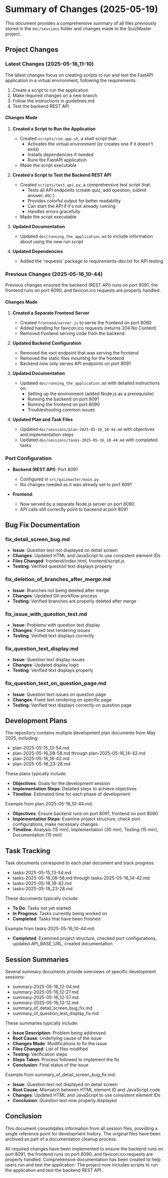 # Summary of Changes (2025-05-19)

This document provides a comprehensive summary of all files previously stored in the `doc/sessions` folder and changes made to the QuizMaster project.

## Project Changes

### Latest Changes (2025-05-16_11-10)

The latest changes focus on creating scripts to run and test the FastAPI application in a virtual environment, following the requirements:
1. Create a script to run the application
2. Make required changes on a new branch
3. Follow the instructions in guidelines.md
4. Test the backend REST API

#### Changes Made

1. **Created a Script to Run the Application**
   - Created `scripts/run_app.sh`, a shell script that:
     - Activates the virtual environment (or creates one if it doesn't exist)
     - Installs dependencies if needed
     - Runs the FastAPI application
   - Made the script executable

2. **Created a Script to Test the Backend REST API**
   - Created `scripts/test_api.py`, a comprehensive test script that:
     - Tests all API endpoints (create quiz, add question, submit answer, etc.)
     - Provides colorful output for better readability
     - Can start the API if it's not already running
     - Handles errors gracefully
   - Made the script executable

3. **Updated Documentation**
   - Updated `doc/running_the_application.md` to include information about using the new run script

4. **Updated Dependencies**
   - Added the 'requests' package to requirements-dev.txt for API testing

### Previous Changes (2025-05-16_10-44)

Previous changes ensured the backend (REST API) runs on port 8091, the frontend runs on port 8090, and favicon.ico requests are properly handled.

#### Changes Made

1. **Created a Separate Frontend Server**
   - Created `frontend/server.js` to serve the frontend on port 8090
   - Added handling for favicon.ico requests (returns 204 No Content)
   - Removed frontend serving code from the backend

2. **Updated Backend Configuration**
   - Removed the root endpoint that was serving the frontend
   - Removed the static files mounting for the frontend
   - Backend now only serves API endpoints on port 8091

3. **Updated Documentation**
   - Updated `doc/running_the_application.md` with detailed instructions on:
     - Setting up the environment (added Node.js as a prerequisite)
     - Running the backend on port 8091
     - Running the frontend on port 8090
     - Troubleshooting common issues

4. **Updated Plan and Task Files**
   - Updated `doc/sessions/plan-2025-05-16_10-44.md` with objectives and implementation steps
   - Updated `doc/sessions/tasks-2025-05-16_10-44.md` with completed tasks

### Port Configuration

- **Backend (REST API)**: Port 8091
  - Configured in `src/quizmaster/main.py`
  - No changes needed as it was already set to port 8091

- **Frontend**: 
  - Now served by a separate Node.js server on port 8090
  - API calls still correctly point to backend at port 8091

## Bug Fix Documentation

### fix_detail_screen_bug.md
- **Issue**: Question text not displayed on detail screen
- **Changes**: Updated HTML and JavaScript to use consistent element IDs
- **Files Changed**: frontend/index.html, frontend/script.js
- **Testing**: Verified question text displays properly

### fix_deletion_of_branches_after_merge.md
- **Issue**: Branches not being deleted after merge
- **Changes**: Updated Git workflow process
- **Testing**: Verified branches are properly deleted after merge

### fix_issue_with_question_text.md
- **Issue**: Problems with question text display
- **Changes**: Fixed text rendering issues
- **Testing**: Verified text displays correctly

### fix_question_text_display.md
- **Issue**: Question text display issues
- **Changes**: Updated display logic
- **Testing**: Verified text displays properly

### fix_question_text_on_question_page.md
- **Issue**: Question text issues on question page
- **Changes**: Fixed text rendering on specific page
- **Testing**: Verified text displays correctly on question page

## Development Plans

The repository contains multiple development plan documents from May 2025, including:

- plan-2025-05-15_13-54.md
- plan-2025-05-16_08-58.md through plan-2025-05-16_14-42.md
- plan-2025-05-18_18-42.md
- plan-2025-05-18_23-28.md

These plans typically include:
- **Objectives**: Goals for the development session
- **Implementation Steps**: Detailed steps to achieve objectives
- **Timeline**: Estimated time for each phase of development

Example from plan-2025-05-16_10-44.md:
- **Objectives**: Ensure backend runs on port 8091, frontend on port 8090
- **Implementation Steps**: Examine project structure, check port configurations, make necessary changes
- **Timeline**: Analysis (15 min), Implementation (30 min), Testing (15 min), Documentation (15 min)

## Task Tracking

Task documents correspond to each plan document and track progress:

- tasks-2025-05-15_13-54.md
- tasks-2025-05-16_08-58.md through tasks-2025-05-16_14-42.md
- tasks-2025-05-18_18-42.md
- tasks-2025-05-18_23-28.md

These documents typically include:
- **To Do**: Tasks not yet started
- **In Progress**: Tasks currently being worked on
- **Completed**: Tasks that have been finished

Example from tasks-2025-05-16_10-44.md:
- **Completed**: Examined project structure, checked port configurations, updated API_BASE_URL, created documentation

## Session Summaries

Several summary documents provide overviews of specific development sessions:

- summary-2025-05-16_12-04.md
- summary-2025-05-16_12-27.md
- summary-2025-05-16_12-57.md
- summary-2025-05-16_13-12.md
- summary_of_detail_screen_bug_fix.md
- summary_of_question_text_display_fix.md

These summaries typically include:
- **Issue Description**: Problem being addressed
- **Root Cause**: Underlying cause of the issue
- **Changes Made**: Modifications to fix the issue
- **Files Changed**: List of files modified
- **Testing**: Verification steps
- **Steps Taken**: Process followed to implement the fix
- **Conclusion**: Final status of the issue

Example from summary_of_detail_screen_bug_fix.md:
- **Issue**: Question text not displayed on detail screen
- **Root Cause**: Mismatch between HTML element ID and JavaScript code
- **Changes**: Updated HTML and JavaScript to use consistent element IDs
- **Conclusion**: Question text now properly displayed

## Conclusion

This document consolidates information from all session files, providing a single reference point for development history. The original files have been archived as part of a documentation cleanup process.

All required changes have been implemented to ensure the backend runs on port 8091, the frontend runs on port 8090, and favicon.ico requests are properly handled. Comprehensive documentation has been created to help users run and test the application. The project now includes scripts to run the application and test the backend REST API.
